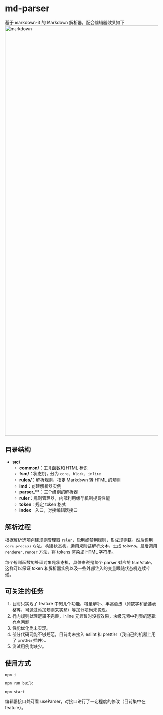 # md-parser

基于 markdown-it 的 Markdown 解析器，配合编辑器效果如下
<img width="1348" alt="markdown" src="https://github.com/user-attachments/assets/0e23fb99-9d41-409c-a445-18a5993f9d41" />

## 目录结构

- **src/**
  - **common/**：工具函数和 HTML 标识
  - **fsm/**：状态机，分为 `core`、`block`、`inline`
  - **rules/**：解析规则，指定 Markdown 转 HTML 的规则
  - **imd**：创建解析器实例
  - **parser\_\*\***：三个级别的解析器
  - **ruler**：规则管理器，内部利用缓存机制提高性能
  - **token**：规定 token 格式
  - **index**：入口，对接编辑器接口

## 解析过程

根据解析选项创建规则管理器 `ruler`，启用或禁用规则，形成规则链。然后调用 `core.process` 方法，构建状态机，运用规则链解析文本，生成 tokens。最后调用 `renderer.render` 方法，将 tokens 渲染成 HTML 字符串。

每个规则函数的处理对象是状态机，具体来说是每个 parser 对应的 fsm/state。这样可以保证 token 和解析器实例以及一些外部注入的变量跟随状态机连续传递。

## 可关注的任务

1. 目前只实现了 feature 中的几个功能。增量解析、丰富语法（如数学和嵌套表格等，可通过添加规则来实现）等加分项尚未实现。
2. 行内规则处理逻辑不完善，inline 元素暂时没有效果，块级元素中列表的逻辑有点问题
3. 性能优化尚未实现。
4. 部分代码可能不够规范，目前尚未接入 eslint 和 prettier（我自己的机器上用了 prettier 插件）。
5. 测试用例尚缺少。

## 使用方式

`npm i`

`npm run build`

`npm start`

编辑器接口处可看 useParser，对接口进行了一定程度的修改（目前集中在 feature）。
